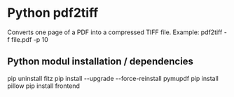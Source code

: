 # Python pdf2tiff
Converts one page of a PDF into a compressed TIFF file.
Example: pdf2tiff -f file.pdf -p 10

## Python modul installation / dependencies
pip uninstall fitz
pip install --upgrade --force-reinstall pymupdf
pip install pillow
pip install frontend
